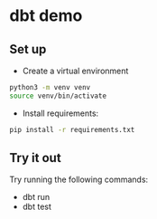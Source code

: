 # dbt demo

## Set up

- Create a virtual environment

```bash
python3 -m venv venv
source venv/bin/activate
```

- Install requirements:

```bash
pip install -r requirements.txt
```

## Try it out

Try running the following commands:

- dbt run
- dbt test
